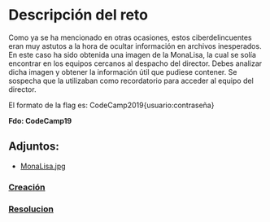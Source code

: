 # **Descripción del reto**

Como ya se ha mencionado en otras ocasiones, estos ciberdelincuentes eran muy astutos a la hora de ocultar información en archivos inesperados. En este caso ha sido obtenida una imagen de la MonaLisa, la cual se solía encontrar en los equipos cercanos al despacho del director. Debes analizar dicha imagen y obtener la información útil que pudiese contener. Se sospecha que la utilizaban como recordatorio para acceder al equipo del director.

El formato de la flag es:
	CodeCamp2019{usuario:contraseña}

**Fdo: CodeCamp19**

## **Adjuntos:**
 - [MonaLisa.jpg](MonaLisa.jpg)

### [**Creación**](creation/readme-es.md)
### [**Resolucion**](resolution/readme-es.md)
